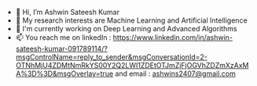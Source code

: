 - 👋 Hi, I’m Ashwin Sateesh Kumar
- 👀 My research interests are Machine Learning and Artificial Intelligence
- 🌱 I'm currently working on Deep Learning and  Advanced Algorithms
- 📫 You reach me on  linkedIn : https://www.linkedin.com/in/ashwin-sateesh-kumar-091789114/?msgControlName=reply_to_sender&msgConversationId=2-OTNhMjU4ZDMtNmRkYS00Y2Q2LWI1ZDEtOTJmZjFjOGVhZDZmXzAxMA%3D%3D&msgOverlay=true and email : ashwins2407@gmail.com

<!---
ashwins240797/ashwins240797 is a ✨ special ✨ repository because its `README.md` (this file) appears on your GitHub profile.
You can click the Preview link to take a look at your changes.
--->
